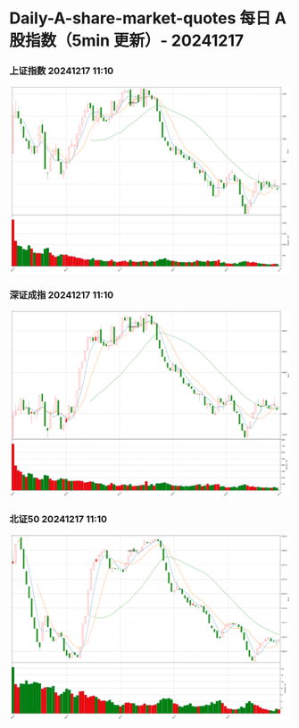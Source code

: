 
# Daily-A-share-market-quotes 每日 A 股指数（5min 更新）- 20241217

### 上证指数 20241217 11:10
![](./fig/2024/12/20241217-sh000001.png)

### 深证成指 20241217 11:10
![](./fig/2024/12/20241217-sz399001.png)

### 北证50 20241217 11:10
![](./fig/2024/12/20241217-bj899050.png)
